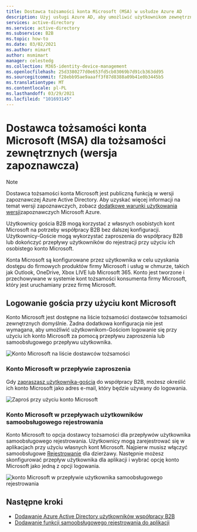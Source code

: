 ```yaml
---
title: Dostawca tożsamości konta Microsoft (MSA) w usłudze Azure AD
description: Użyj usługi Azure AD, aby umożliwić użytkownikom zewnętrznym logowanie się do aplikacji usługi Azure AD przy użyciu ich konto Microsoft (MSA).
services: active-directory
ms.service: active-directory
ms.subservice: B2B
ms.topic: how-to
ms.date: 03/02/2021
ms.author: mimart
author: msmimart
manager: celestedg
ms.collection: M365-identity-device-management
ms.openlocfilehash: 25d3380277d0e653fd5cb03069b7d91cb363dd95
ms.sourcegitcommit: f28ebb95ae9aaaff3f87d8388a09b41e0b3445b5
ms.translationtype: MT
ms.contentlocale: pl-PL
ms.lasthandoff: 03/29/2021
ms.locfileid: "101693145"
---
```

# <a name="microsoft-account-msa-identity-provider-for-external-identities-preview"></a>Dostawca tożsamości konta Microsoft (MSA) dla tożsamości zewnętrznych (wersja zapoznawcza)

> [!NOTE]
> Dostawca tożsamości konta Microsoft jest publiczną funkcją w wersji zapoznawczej Azure Active Directory. Aby uzyskać więcej informacji na temat wersji zapoznawczych, zobacz [dodatkowe warunki użytkowania wersji](https://azure.microsoft.com/support/legal/preview-supplemental-terms/)zapoznawczych Microsoft Azure.

Użytkownicy gościa B2B mogą korzystać z własnych osobistych kont Microsoft na potrzeby współpracy B2B bez dalszej konfiguracji. Użytkownicy-Goście mogą wykorzystać zaproszenia do współpracy B2B lub dokończyć przepływy użytkowników do rejestracji przy użyciu ich osobistego konto Microsoft.

Konta Microsoft są konfigurowane przez użytkownika w celu uzyskania dostępu do firmowych produktów firmy Microsoft i usług w chmurze, takich jak Outlook, OneDrive, Xbox LIVE lub Microsoft 365. Konto jest tworzone i przechowywane w systemie kont tożsamości konsumenta firmy Microsoft, który jest uruchamiany przez firmę Microsoft.

## <a name="guest-sign-in-using-microsoft-accounts"></a>Logowanie gościa przy użyciu kont Microsoft

Konto Microsoft jest dostępne na liście tożsamości dostawców tożsamości zewnętrznych domyślnie. Żadna dodatkowa konfiguracja nie jest wymagana, aby umożliwić użytkownikom-Gościom logowanie się przy użyciu ich konto Microsoft za pomocą przepływu zaproszenia lub samoobsługowego przepływu użytkownika.

![Konto Microsoft na liście dostawców tożsamości](media/microsoft-account/microsoft-account-identity-provider.png)

### <a name="microsoft-account-in-the-invitation-flow"></a>Konto Microsoft w przepływie zaproszenia

Gdy [zapraszasz użytkownika-gościa](add-users-administrator.md) do współpracy B2B, możesz określić ich konto Microsoft jako adres e-mail, który będzie używany do logowania.

![Zaproś przy użyciu konto Microsoft](media/microsoft-account/microsoft-account-invite.png)

### <a name="microsoft-account-in-self-service-sign-up-user-flows"></a>Konto Microsoft w przepływach użytkowników samoobsługowego rejestrowania

Konto Microsoft to opcja dostawcy tożsamości dla przepływów użytkownika samoobsługowego rejestrowania. Użytkownicy mogą zarejestrować się w aplikacjach przy użyciu własnych kont Microsoft. Najpierw musisz włączyć samoobsługowe [Rejestrowanie](self-service-sign-up-user-flow.md) dla dzierżawy. Następnie możesz skonfigurować przepływ użytkownika dla aplikacji i wybrać opcję konto Microsoft jako jedną z opcji logowania.

![konto Microsoft w przepływie użytkownika samoobsługowego rejestrowania](media/microsoft-account/microsoft-account-user-flow.png)

## <a name="next-steps"></a>Następne kroki

- [Dodawanie Azure Active Directory użytkowników współpracy B2B](add-users-administrator.md)
- [Dodawanie funkcji samoobsługowego rejestrowania do aplikacji](self-service-sign-up-user-flow.md)